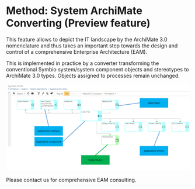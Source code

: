 # Method: System ArchiMate Converting (Preview feature)

This feature allows to depict the IT landscape by the ArchiMate 3.0 nomenclature and thus takes an important step towards the design and control of a comprehensive Enterprise Architecture (EAM).

This is implemented in practice by a converter transforming the conventional Symbio system/system component objects and stereotypes to ArchiMate 3.0 types. Objects assigned to processes remain unchanged.

![screen](../media/archimate-example.png)

Please contact us for comprehensive EAM consulting.